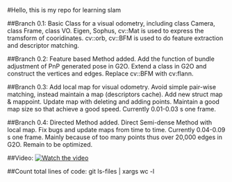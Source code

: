 #Hello, this is my repo for learning slam

##Branch 0.1:
Basic Class for a visual odometry, including class Camera, class Frame, class VO. Eigen, Sophus, cv::Mat is used to express the tramsform of cooridinates. cv::orb, cv::BFM is used to do feature extraction and descriptor matching.

##Branch 0.2:
Feature based Method added.
Add the function of bundle adjustment of PnP generated pose in G2O. Extend a class in G2O and construct the vertices and edges. Replace cv::BFM with cv:flann.

##Branch 0.3:
Add local map for visual odometry. Avoid simple pair-wise matching, instead maintain a map (descriptors cache). Add new struct map & mappoint.
Update map with deleting and adding points. Maintain a good map size so that achieve a good speed.
Currently 0.01-0.03 s one frame.

##Branch 0.4:
Directed Method added. Direct Semi-dense Method with local map. Fix bugs and update maps from time to time.
Currently 0.04-0.09 s one frame. Mainly because of too many points thus over 20,000 edges in G2O. Remain to be optimized.

##Video:
[![Watch the video](https://raw.github.com/GabLeRoux/WebMole/master/ressources/WebMole_Youtube_Video.png)](https://drive.google.com/open?id=1tz-6XCIpMEoaopn1IC4oTPgiTRQZHe2x)

##Count total lines of code: git ls-files | xargs wc -l
